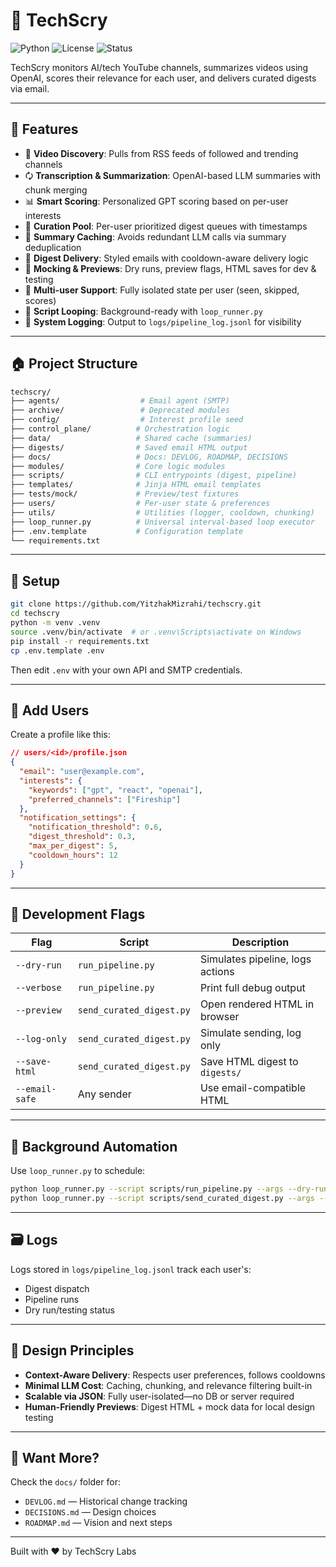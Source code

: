 # 🧠 TechScry

![Python](https://img.shields.io/badge/Python-3.12-blue)
![License](https://img.shields.io/badge/License-MIT-blue)
![Status](https://img.shields.io/badge/Status-Active-brightgreen)

TechScry monitors AI/tech YouTube channels, summarizes videos using OpenAI, scores their relevance for each user, and delivers curated digests via email.

---

## 🚀 Features

- 🔎 **Video Discovery**: Pulls from RSS feeds of followed and trending channels
- 🗘 **Transcription & Summarization**: OpenAI-based LLM summaries with chunk merging
- 📊 **Smart Scoring**: Personalized GPT scoring based on per-user interests
- 🛅 **Curation Pool**: Per-user prioritized digest queues with timestamps
- 🧠 **Summary Caching**: Avoids redundant LLM calls via summary deduplication
- 📧 **Digest Delivery**: Styled emails with cooldown-aware delivery logic
- 🧪 **Mocking & Previews**: Dry runs, preview flags, HTML saves for dev & testing
- 🧵 **Multi-user Support**: Fully isolated state per user (seen, skipped, scores)
- 🔁 **Script Looping**: Background-ready with `loop_runner.py`
- 📄 **System Logging**: Output to `logs/pipeline_log.jsonl` for visibility

---

## 🏠 Project Structure

```bash
techscry/
├── agents/                  # Email agent (SMTP)
├── archive/                 # Deprecated modules
├── config/                  # Interest profile seed
├── control_plane/          # Orchestration logic
├── data/                   # Shared cache (summaries)
├── digests/                # Saved email HTML output
├── docs/                   # Docs: DEVLOG, ROADMAP, DECISIONS
├── modules/                # Core logic modules
├── scripts/                # CLI entrypoints (digest, pipeline)
├── templates/              # Jinja HTML email templates
├── tests/mock/             # Preview/test fixtures
├── users/                  # Per-user state & preferences
├── utils/                  # Utilities (logger, cooldown, chunking)
├── loop_runner.py          # Universal interval-based loop executor
├── .env.template           # Configuration template
└── requirements.txt
```

---

## 🔧 Setup

```bash
git clone https://github.com/YitzhakMizrahi/techscry.git
cd techscry
python -m venv .venv
source .venv/bin/activate  # or .venv\Scripts\activate on Windows
pip install -r requirements.txt
cp .env.template .env
```

Then edit `.env` with your own API and SMTP credentials.

---

## 👤 Add Users

Create a profile like this:

```json
// users/<id>/profile.json
{
  "email": "user@example.com",
  "interests": {
    "keywords": ["gpt", "react", "openai"],
    "preferred_channels": ["Fireship"]
  },
  "notification_settings": {
    "notification_threshold": 0.6,
    "digest_threshold": 0.3,
    "max_per_digest": 5,
    "cooldown_hours": 12
  }
}
```

---

## 🧪 Development Flags

| Flag           | Script                   | Description                      |
| -------------- | ------------------------ | -------------------------------- |
| `--dry-run`    | `run_pipeline.py`        | Simulates pipeline, logs actions |
| `--verbose`    | `run_pipeline.py`        | Print full debug output          |
| `--preview`    | `send_curated_digest.py` | Open rendered HTML in browser    |
| `--log-only`   | `send_curated_digest.py` | Simulate sending, log only       |
| `--save-html`  | `send_curated_digest.py` | Save HTML digest to `digests/`   |
| `--email-safe` | Any sender               | Use email-compatible HTML        |

---

## 🔁 Background Automation

Use `loop_runner.py` to schedule:

```bash
python loop_runner.py --script scripts/run_pipeline.py --args --dry-run --interval 900
python loop_runner.py --script scripts/send_curated_digest.py --args --log-only --interval 900
```

---

## 🗃️ Logs

Logs stored in `logs/pipeline_log.jsonl` track each user's:

- Digest dispatch
- Pipeline runs
- Dry run/testing status

---

## 🧩 Design Principles

- **Context-Aware Delivery**: Respects user preferences, follows cooldowns
- **Minimal LLM Cost**: Caching, chunking, and relevance filtering built-in
- **Scalable via JSON**: Fully user-isolated—no DB or server required
- **Human-Friendly Previews**: Digest HTML + mock data for local design testing

---

## 🌱 Want More?

Check the `docs/` folder for:

- `DEVLOG.md` — Historical change tracking
- `DECISIONS.md` — Design choices
- `ROADMAP.md` — Vision and next steps

---

Built with ❤️ by TechScry Labs
